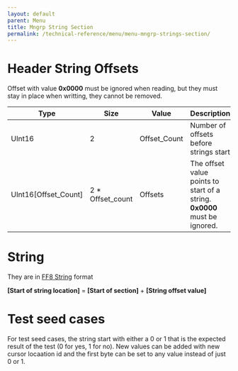 ```yaml
---
layout: default
parent: Menu
title: Mngrp String Section
permalink: /technical-reference/menu/menu-mngrp-strings-section/
---
```

# Header String Offsets

Offset with value **0x0000** must be ignored when reading, but they must stay in place when writting, they cannot be removed.

| Type                    | Size               | Value         | Description                                                                   |
|-------------------------|--------------------|---------------|-------------------------------------------------------------------------------|
| UInt16                  | 2                  | Offset\_Count | Number of offsets before strings start                                        |
| UInt16\[Offset\_Count\] | 2 \* Offset\_count | Offsets       | The offset value points to start of a string. <br/> **0x0000** must be ignored. |

# String

They are in [FF8 String]({{site.baseurl}}/FF8/TechnicalReference/Miscellaneous/FF8String) format 

**\[Start of string location\]** = **\[Start of section\]** + **\[String offset value\]**


# Test seed cases

For test seed cases, the string start with either a 0 or 1 that is the expected result of the test (0 for yes, 1 for no). New values can be added with new cursor locaation id and the first byte can be set to any value instead of just 0 or 1.

